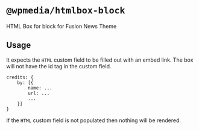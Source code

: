 # `@wpmedia/htmlbox-block`
HTML Box for block for Fusion News Theme

## Usage
It expects the `HTML` custom field to be filled out with an embed link. The box will not have the id tag in the custom field.
```
credits: {
    by: [{
        name: ...
        url: ...
        ...
    }]
}
```

If the `HTML` custom field is not populated then nothing will be rendered.